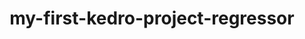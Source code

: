 ---
schema: default
title: my-first-kedro-project-regressor
organization: 
notes: type = kedro_datasets.pickle.pickle_dataset.PickleDataset
resources:
  - name: my-first-kedro-project-regressor
    url: 'https://github.com/fakeOrg/fakeRepo/tree/main/data/06_models/regressor.pickle/2023-11-02T20.15.42.552Z/regressor.pickle'
    format: pickle
category:
  - 06-models
maintainer: 
maintainer_email: 
project:
  - my-first-kedro-project
preview: |
  
---